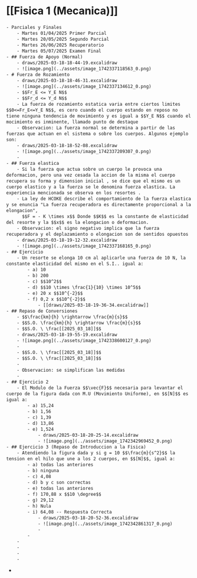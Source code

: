 # [[Fisica 1 (Mecanica)]]
	- Parciales y Finales
		- Martes 01/04/2025 Primer Parcial
		- Martes 20/05/2025 Segundo Parcial
		- Martes 26/06/2025 Recuperatorio
		- Martes 05/07/2025 Examen Final
	- ## Fuerza de Apoyo (Normal)
		- draws/2025-03-18-18-44-19.excalidraw
		- ![image.png](../assets/image_1742337118563_0.png)
	- # Fuerza de Rozamiento
		- draws/2025-03-18-18-46-31.excalidraw
		- ![image.png](../assets/image_1742337134612_0.png)
		- $$Fr_E <= Y_E N$$
		- $$Fr_d <= Y_d N$$
		- La fuerza de rozamiento estatica varia entre ciertos limites $$0<=Fr_E<=Y_E N$$, es cero cuando el cuerpo estando en reposo no tiene ninguna tendencia de movimiento y es igual a $$Y_E N$$ cuando el mocimiento es inminente, llamado punto de destaque
		- Observacion: La fuerza normal se determina a partir de las fuerzas que actuan en el sistema o sobre los cuerpos. Algunos ejemplo son:
		- draws/2025-03-18-18-52-08.excalidraw
		- ![image.png](../assets/image_1742337209307_0.png)
		-
	- ## Fuerza elastica
		- Si la fuerza que actua sobre un cuerpo le provoca una deformacion, pero una vez cesada la accion de la misma el cuerpo recupera su forma y dimension inicial , se dice que el mismo es un cuerpo elastico y a la fuerza se le denomina fuerza elastica. La experiencia mencionada se observa en los resortes .
		- La ley de HCOKE describe el comportamiento de la fuerza elastica y se enuncia "La fuerza recuperadora es directamente proporcional a la elongacion", 
		  $$F = - K \times x$$ Donde $$K$$ es la constante de elasticidad del resorte y la $$x$$ es la elongacion o deformacion.
		- Observacion: el signo negativo implica que la fuerza recuperadora y el deplazamiento o elongacion son de sentidos opuestos
		- draws/2025-03-18-19-12-32.excalidraw
		- ![image.png](../assets/image_1742337168165_0.png)
	- ## Ejercicio
		- Un resorte se elonga 10 cm al aplicarle una fuerza de 10 N, la constante elasticidad del mismo en el S.I.. igual a:
			- a) 10
			- b) 200
			- c) $$10^2$$
			- d) $$10 \times \frac{1}{10} \times 10^5$$
			- e) 20 x $$10^{-2}$$
			- f) 0,2 x $$10^{-2}$$
				- [[draws/2025-03-18-19-36-34.excalidraw]]
	- ## Repaso de Conversiones
		- $$\frac{km}{h} \rightarrow \frac{m}{s}$$
		- $$S.O. \frac{km}{h} \rightarrow \frac{m}{s}$$
		- $$S.O. \ \frac[[2025_03_18]]$$
		- draws/2025-03-18-19-55-19.excalidraw
		- ![image.png](../assets/image_1742338600127_0.png)
		-
		- $$S.O. \ \frac[[2025_03_18]]$$
		- $$S.O. \ \frac[[2025_03_18]]$$
		-
		- Observacion: se simplifican las medidas
		-
	- ## Ejercicio 2
		- El Modulo de la Fuerza $$\vec{F}$$ necesaria para levantar el cuerpo de la figura dada con M.U (Movimiento Uniforme), en $$[N]$$ es igual a:
			- a) 15,24
			- b) 1,56
			- c) 1,39
			- d) 13,86
			- e) 1,524
				- draws/2025-03-18-20-25-14.excalidraw
				- ![image.png](../assets/image_1742342969452_0.png)
	- ## Ejercicio 3 (Repaso de Introduccion a la Fisica)
		- Atendiendo la figura dada y si g = 10 $$\frac{m}{s^2}$$ la tension en el hilo que une a los 2 cuerpos, en $$[N]$$, igual a:
			- a) todas las anteriores
			- b) ninguna
			- c) 4,08
			- d) b y c son correctas
			- e) todas las anteriores
			- f) 170,88 x $$10 \degree$$
			- g) 29,12
			- h) Nula
			- i) 64,08 -- Respuesta Correcta
				- draws/2025-03-18-20-52-36.excalidraw
				- ![image.png](../assets/image_1742342861317_0.png)
				-
			-
		-
		-
		-
		-
-